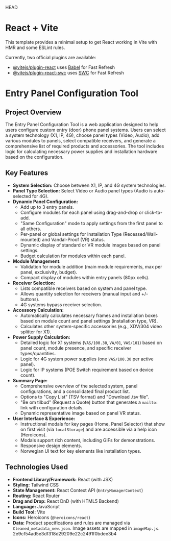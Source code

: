 HEAD

# React + Vite

This template provides a minimal setup to get React working in Vite with HMR and some ESLint rules.

Currently, two official plugins are available:

- [@vitejs/plugin-react](https://github.com/vitejs/vite-plugin-react/blob/main/packages/plugin-react/README.md) uses [Babel](https://babeljs.io/) for Fast Refresh
- [@vitejs/plugin-react-swc](https://github.com/vitejs/vite-plugin-react-swc) uses [SWC](https://swc.rs/) for Fast Refresh

# Entry Panel Configuration Tool

## Project Overview

The Entry Panel Configuration Tool is a web application designed to help users configure custom entry (door) phone panel systems. Users can select a system technology (X1, IP, 4G), choose panel types (Video, Audio), add various modules to panels, select compatible receivers, and generate a comprehensive list of required products and accessories. The tool includes logic for calculating necessary power supplies and installation hardware based on the configuration.

## Key Features

- **System Selection:** Choose between X1, IP, and 4G system technologies.
- **Panel Type Selection:** Select Video or Audio panel types (Audio is auto-selected for 4G).
- **Dynamic Panel Configuration:**
  - Add up to 3 entry panels.
  - Configure modules for each panel using drag-and-drop or click-to-add.
  - "Same Configuration" mode to apply settings from the first panel to all others.
  - Per-panel or global settings for Installation Type (Recessed/Wall-mounted) and Vandal-Proof (VR) status.
  - Dynamic display of standard or VR module images based on panel settings.
  - Budget calculation for modules within each panel.
- **Module Management:**
  - Validation for module addition (main module requirements, max per panel, exclusivity, budget).
  - Compact display of modules within entry panels (80px cells).
- **Receiver Selection:**
  - Lists compatible receivers based on system and panel type.
  - Allows quantity selection for receivers (manual input and +/- buttons).
  - 4G systems bypass receiver selection.
- **Accessory Calculation:**
  - Automatically calculates necessary frames and installation boxes based on module count and panel settings (installation type, VR).
  - Calculates other system-specific accessories (e.g., XDV/304 video splitter for X1).
- **Power Supply Calculation:**
  - Detailed logic for X1 systems (`VAS/100.30`, `VA/01`, `VAS/101`) based on panel count, module presence, and specific receiver types/quantities.
  - Logic for 4G system power supplies (one `VAS/100.30` per active panel).
  - Logic for IP systems (POE Switch requirement based on device count).
- **Summary Page:**
  - Comprehensive overview of the selected system, panel configurations, and a consolidated final product list.
  - Options to "Copy List" (TSV format) and "Download .tsv file".
  - "Be om tilbud" (Request a Quote) button that generates a `mailto:` link with configuration details.
  - Dynamic representative image based on panel VR status.
- **User Interface & Experience:**
  - Instructional modals for key pages (Home, Panel Selector) that show on first visit (via `localStorage`) and are accessible via a help icon (Heroicons).
  - Modals support rich content, including GIFs for demonstrations.
  - Responsive design elements.
  - Norwegian UI text for key elements like installation types.

## Technologies Used

- **Frontend Library/Framework:** React (with JSX)
- **Styling:** Tailwind CSS
- **State Management:** React Context API (`EntryManagerContext`)
- **Routing:** React Router
- **Drag and Drop:** React DnD (with HTML5 Backend)
- **Language:** JavaScript
- **Build Tool:** Vite
- **Icons:** Heroicons (`@heroicons/react`)
- **Data:** Product specifications and rules are managed via `Cleaned_metadata_new.json`. Image assets are mapped in `imageMap.js`.
  2e9cf54ad5e3df318d29209e22c2491f0bdee3b4
